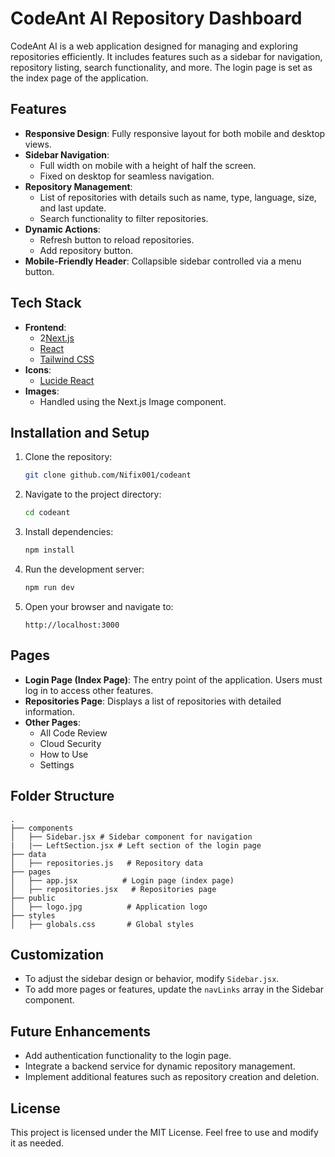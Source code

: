 # CodeAnt AI Repository Dashboard

CodeAnt AI is a web application designed for managing and exploring repositories efficiently. It includes features such as a sidebar for navigation, repository listing, search functionality, and more. The login page is set as the index page of the application.

## Features

- **Responsive Design**: Fully responsive layout for both mobile and desktop views.
- **Sidebar Navigation**:
  - Full width on mobile with a height of half the screen.
  - Fixed on desktop for seamless navigation.
- **Repository Management**:
  - List of repositories with details such as name, type, language, size, and last update.
  - Search functionality to filter repositories.
- **Dynamic Actions**:
  - Refresh button to reload repositories.
  - Add repository button.
- **Mobile-Friendly Header**: Collapsible sidebar controlled via a menu button.

## Tech Stack

- **Frontend**:
  - 2[Next.js](https://nextjs.org/)
  - [React](https://reactjs.org/)
  - [Tailwind CSS](https://tailwindcss.com/)
- **Icons**:
  - [Lucide React](https://lucide.dev/)
- **Images**:
  - Handled using the Next.js Image component.

## Installation and Setup

1. Clone the repository:

   ```bash
   git clone github.com/Nifix001/codeant
   ```

2. Navigate to the project directory:

   ```bash
   cd codeant
   ```

3. Install dependencies:

   ```bash
   npm install
   ```

4. Run the development server:

   ```bash
   npm run dev
   ```

5. Open your browser and navigate to:

   ```
   http://localhost:3000
   ```

## Pages

- **Login Page (Index Page)**: The entry point of the application. Users must log in to access other features.
- **Repositories Page**: Displays a list of repositories with detailed information.
- **Other Pages**:
  - All Code Review
  - Cloud Security
  - How to Use
  - Settings

## Folder Structure

```
.
├── components
│   ├── Sidebar.jsx # Sidebar component for navigation
|   |── LeftSection.jsx # Left section of the login page
├── data
│   ├── repositories.js   # Repository data
├── pages
│   ├── app.jsx          # Login page (index page)
│   ├── repositories.jsx   # Repositories page
├── public
│   ├── logo.jpg          # Application logo
├── styles
│   ├── globals.css       # Global styles
```

## Customization

- To adjust the sidebar design or behavior, modify `Sidebar.jsx`.
- To add more pages or features, update the `navLinks` array in the Sidebar component.

## Future Enhancements

- Add authentication functionality to the login page.
- Integrate a backend service for dynamic repository management.
- Implement additional features such as repository creation and deletion.

## License

This project is licensed under the MIT License. Feel free to use and modify it as needed.

